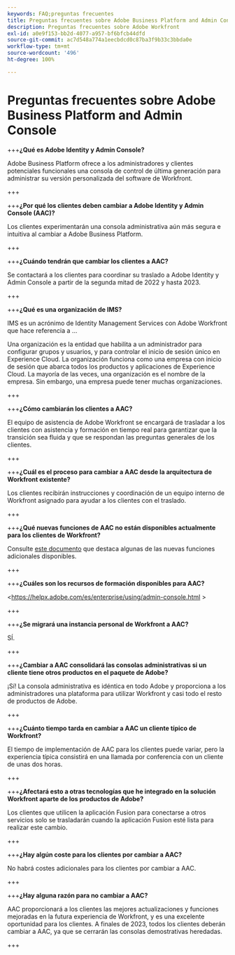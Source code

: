 ```yaml
---
keywords: FAQ;preguntas frecuentes
title: Preguntas frecuentes sobre Adobe Business Platform and Admin Console
description: Preguntas frecuentes sobre Adobe Workfront
exl-id: a0e9f153-bb2d-4077-a957-bf6bfcb44dfd
source-git-commit: ac7d548a774a1eecbdcd0c87ba3f9b33c3bbda0e
workflow-type: tm+mt
source-wordcount: '496'
ht-degree: 100%

---
```


# Preguntas frecuentes sobre Adobe Business Platform and Admin Console

+++**¿Qué es Adobe Identity y Admin Console?**

Adobe Business Platform ofrece a los administradores y clientes potenciales funcionales una consola de control de última generación para administrar su versión personalizada del software de Workfront.

+++

+++**¿Por qué los clientes deben cambiar a Adobe Identity y Admin Console (AAC)?**

Los clientes experimentarán una consola administrativa aún más segura e intuitiva al cambiar a Adobe Business Platform.

+++

+++**¿Cuándo tendrán que cambiar los clientes a AAC?**

Se contactará a los clientes para coordinar su traslado a Adobe Identity y Admin Console a partir de la segunda mitad de 2022 y hasta 2023.

+++

+++**¿Qué es una organización de IMS?**

IMS es un acrónimo de Identity Management Services con Adobe Workfront que hace referencia a ...

Una organización es la entidad que habilita a un administrador para configurar grupos y usuarios, y para controlar el inicio de sesión único en Experience Cloud. La organización funciona como una empresa con inicio de sesión que abarca todos los productos y aplicaciones de Experience Cloud. La mayoría de las veces, una organización es el nombre de la empresa. Sin embargo, una empresa puede tener muchas organizaciones.

+++

+++**¿Cómo cambiarán los clientes a AAC?**

El equipo de asistencia de Adobe Workfront se encargará de trasladar a los clientes con asistencia y formación en tiempo real para garantizar que la transición sea fluida y que se respondan las preguntas generales de los clientes.

+++

+++**¿Cuál es el proceso para cambiar a AAC desde la arquitectura de Workfront existente?**

Los clientes recibirán instrucciones y coordinación de un equipo interno de Workfront asignado para ayudar a los clientes con el traslado.

+++

+++**¿Qué nuevas funciones de AAC no están disponibles actualmente para los clientes de Workfront?**

Consulte [este documento](overview.md) que destaca algunas de las nuevas funciones adicionales disponibles.

+++

+++**¿Cuáles son los recursos de formación disponibles para AAC?**

&lt;https://helpx.adobe.com/es/enterprise/using/admin-console.html >

+++

+++**¿Se migrará una instancia personal de Workfront a AAC?**

SÍ.

+++

+++**¿Cambiar a AAC consolidará las consolas administrativas si un cliente tiene otros productos en el paquete de Adobe?**

¡Sí! La consola administrativa es idéntica en todo Adobe y proporciona a los administradores una plataforma para utilizar Workfront y casi todo el resto de productos de Adobe.

+++

+++**¿Cuánto tiempo tarda en cambiar a AAC un cliente típico de Workfront?**

El tiempo de implementación de AAC para los clientes puede variar, pero la experiencia típica consistirá en una llamada por conferencia con un cliente de unas dos horas.

+++

+++**¿Afectará esto a otras tecnologías que he integrado en la solución Workfront aparte de los productos de Adobe?**

Los clientes que utilicen la aplicación Fusion para conectarse a otros servicios solo se trasladarán cuando la aplicación Fusion esté lista para realizar este cambio.

+++

+++**¿Hay algún coste para los clientes por cambiar a AAC?**

No habrá costes adicionales para los clientes por cambiar a AAC.

+++

+++**¿Hay alguna razón para no cambiar a AAC?**

AAC proporcionará a los clientes las mejores actualizaciones y funciones mejoradas en la futura experiencia de Workfront, y es una excelente oportunidad para los clientes. A finales de 2023, todos los clientes deberán cambiar a AAC, ya que se cerrarán las consolas demostrativas heredadas.

+++
